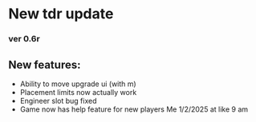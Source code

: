 # New tdr update 
### ver 0.6r
## New features:
- Ability to move upgrade ui (with m)
- Placement limits now actually work
- Engineer slot bug fixed
- Game now has help feature for new players
Me 1/2/2025 at like 9 am
